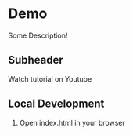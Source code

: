 # Demo
Some Description!

## Subheader

Watch tutorial on Youtube

## Local Development

1. Open index.html in your browser
